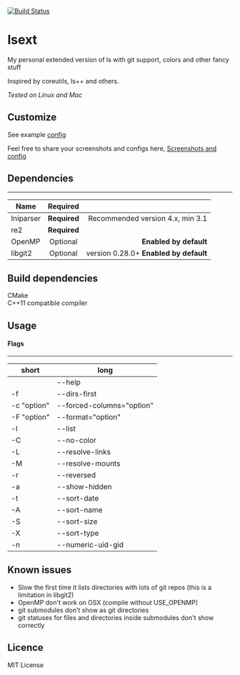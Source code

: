  [![Build Status](http://fredrik.fulhax.nu:8090/view/All/job/c0r73x/job/lsext/job/master/badge/icon)](http://fredrik.fulhax.nu:8090/view/All/job/c0r73x/job/lsext/job/master/)

# lsext
My personal extended version of ls with git support, colors and other fancy
stuff

Inspired by coreutils, ls++ and others.

*Tested on Linux and Mac*

## Customize
See example [config](https://github.com/c0r73x/lsext/blob/master/lsext.ini.sample) 

Feel free to share your screenshots and configs here, [Screenshots and config](https://github.com/c0r73x/lsext/issues/8)

## Dependencies
------------------
| Name        |    Required        |   |
| ------------- |:-------------:| -----:|
| Iniparser     | **Required** | Recommended version 4.x, min 3.1 |
| re2 | **Required** | |
| OpenMP     | Optional | **Enabled by default** |
| libgit2     | Optional | version 0.28.0+ **Enabled by default** |


## Build dependencies
CMake    
C++11 compatible compiler 

## Usage

#### Flags
------------------
| short | long |
| ------------- | ------------- |
| | --help | 
| -f | --dirs-first | 
| -c "option" | --forced-columns="option" | 
| -F "option" |  --format="option" | 
| -l | --list | 
| -C | --no-color | 
| -L | --resolve-links | 
| -M | --resolve-mounts | 
| -r | --reversed | 
| -a | --show-hidden | 
| -t | --sort-date | 
| -A | --sort-name | 
| -S | --sort-size | 
| -X | --sort-type | 
| -n | --numeric-uid-gid | 

## Known issues

* Slow the first time it lists directories with lots of git repos (this is a limitation in libgit2)
* OpenMP don't work on OSX (compile without USE_OPENMP)
* git submodules don't show as git directories
* git statuses for files and directories inside submodules don't show correctly

## Licence
MIT License
